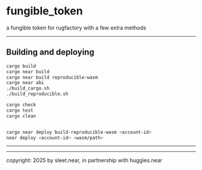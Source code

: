 # fungible_token

a fungible token for rugfactory with a few extra methods

---

## Building and deploying

```bash
cargo build
cargo near build
cargo near build reproducible-wasm
cargo near abi
./build_cargo.sh
./build_reproducible.sh

cargo check
cargo test
cargo clean


cargo near deploy build-reproducible-wasm <account-id>
near deploy <account-id> <wasm/path>

```


---






---

copyright: 2025 by sleet.near, in partnership with huggies.near

